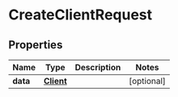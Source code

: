 # CreateClientRequest

## Properties

Name | Type | Description | Notes
------------ | ------------- | ------------- | -------------
**data** | [**Client**](Client.md) |  | [optional] 


